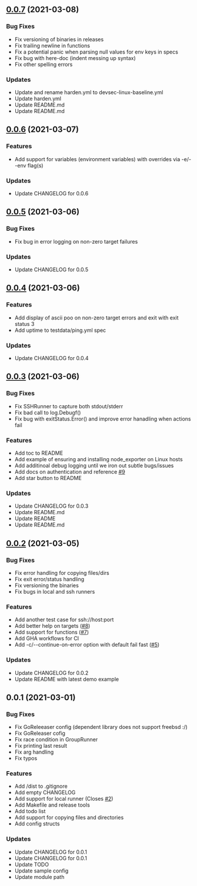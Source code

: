 
<a name="0.0.7"></a>
## [0.0.7](https://github.com/prologic/shops/compare/0.0.6...0.0.7) (2021-03-08)

### Bug Fixes

* Fix versioning of binaries in releases
* Fix trailing newline in functions
* Fix a potential panic when parsing null values for env keys in specs
* Fix bug with here-doc (indent messing up syntax)
* Fix other spelling errors

### Updates

* Update and rename harden.yml to devsec-linux-baseline.yml
* Update harden.yml
* Update README.md
* Update README.md


<a name="0.0.6"></a>
## [0.0.6](https://github.com/prologic/shops/compare/0.0.5...0.0.6) (2021-03-07)

### Features

* Add support for variables (environment variables) with overrides via -e/--env flag(s)

### Updates

* Update CHANGELOG for 0.0.6


<a name="0.0.5"></a>
## [0.0.5](https://github.com/prologic/shops/compare/0.0.4...0.0.5) (2021-03-06)

### Bug Fixes

* Fix bug in error logging on non-zero target failures

### Updates

* Update CHANGELOG for 0.0.5


<a name="0.0.4"></a>
## [0.0.4](https://github.com/prologic/shops/compare/0.0.3...0.0.4) (2021-03-06)

### Features

* Add display of ascii poo on non-zero target errors and exit with exit status 3
* Add uptime to testdata/ping.yml spec

### Updates

* Update CHANGELOG for 0.0.4


<a name="0.0.3"></a>
## [0.0.3](https://github.com/prologic/shops/compare/0.0.2...0.0.3) (2021-03-06)

### Bug Fixes

* Fix SSHRunner to capture both stdout/stderr
* Fix bad call to log.Debugf()
* Fix bug with exitStatus.Error() and improve error hanadling when actions fail

### Features

* Add toc to README
* Add example of ensuring and installing node_exporter on Linux hosts
* Add additinoal debug logging until we iron out subtle bugs/issues
* Add docs on authentication and reference [#9](https://github.com/prologic/shops/issues/9)
* Add star button to README

### Updates

* Update CHANGELOG for 0.0.3
* Update README.md
* Update README
* Update README.md


<a name="0.0.2"></a>
## [0.0.2](https://github.com/prologic/shops/compare/0.0.1...0.0.2) (2021-03-05)

### Bug Fixes

* Fix error handling for copying files/dirs
* Fix exit error/status handling
* Fix versioning the binaries
* Fix bugs in local and ssh runners

### Features

* Add another test case for ssh://host:port
* Add better help on targets ([#8](https://github.com/prologic/shops/issues/8))
* Add support for functions ([#7](https://github.com/prologic/shops/issues/7))
* Add GHA workflows for CI
* Add -c/--continue-on-error option with default fail fast ([#5](https://github.com/prologic/shops/issues/5))

### Updates

* Update CHANGELOG for 0.0.2
* Update README with latest demo example


<a name="0.0.1"></a>
## 0.0.1 (2021-03-01)

### Bug Fixes

* Fix GoReleeaser config (dependent library does not support freebsd :/)
* Fix GoReleaser cofig
* Fix race condition in GroupRunner
* Fix printing last result
* Fix arg handling
* Fix typos

### Features

* Add /dist to .gitignore
* Add empty CHANGELOG
* Add support for local runner (Closes [#2](https://github.com/prologic/shops/issues/2))
* Add Makefile and release tools
* Add todo list
* Add support for copying files and directories
* Add config structs

### Updates

* Update CHANGELOG for 0.0.1
* Update CHANGELOG for 0.0.1
* Update TODO
* Update sample config
* Update module path

